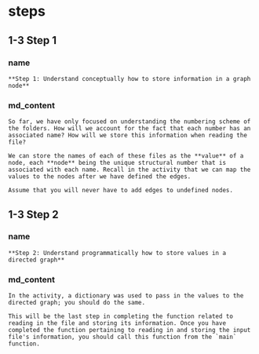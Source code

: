 <!--title={Parsing the File:Reading File Names}-->

<!--badges={Python:11,Algorithms:5}-->

<!--concepts={directedGraphs, introToGraphs, useOfGraphs}-->

# steps

## 1-3 Step 1

### name

```
**Step 1: Understand conceptually how to store information in a graph node**
```

### md_content

```
So far, we have only focused on understanding the numbering scheme of the folders. How will we account for the fact that each number has an associated name? How will we store this information when reading the file?

We can store the names of each of these files as the **value** of a node, each **node** being the unique structural number that is associated with each name. Recall in the activity that we can map the values to the nodes after we have defined the edges.

Assume that you will never have to add edges to undefined nodes.
```

## 1-3 Step 2

### name

```
**Step 2: Understand programmatically how to store values in a directed graph**
```

### md_content

```
In the activity, a dictionary was used to pass in the values to the directed graph; you should do the same.

This will be the last step in completing the function related to reading in the file and storing its information. Once you have completed the function pertaining to reading in and storing the input file's information, you should call this function from the `main` function.
```



